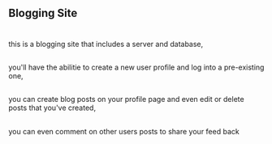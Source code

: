 ## Blogging Site
#
this is a blogging site that includes a server and database, 
##
you'll have the abilitie to create a new user profile and log into a pre-existing one,
##
you can create blog posts on your profile page and even edit or delete posts that you've created,
##
you can even comment on other users posts to share your feed back
